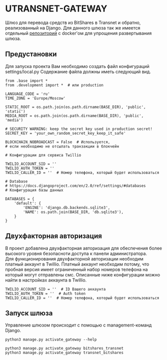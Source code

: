 # UTRANSNET-GATEWAY

Шлюз для перевода средств из BitShares в Transnet и обратно, реализованный на Django.
Для данного шлюза так же имеется отдельный [репозиторий](https://github.com/u-transnet/utransnet-gateway-dockerfiles) с docker'ом для упрощения развертывания шлюза.

## Предустановки

Для запуска проекта Вам необходимо создать файл конфигураций settings/local.py
Содержание файла должны иметь следующий вид.
```
from .base import *
from .development import *  # или production

LANGUAGE_CODE = 'ru'
TIME_ZONE = 'Europe/Moscow'

STATIC_ROOT = os.path.join(os.path.dirname(BASE_DIR), 'public', 'static')
MEDIA_ROOT = os.path.join(os.path.dirname(BASE_DIR), 'public', 'media')

# SECURITY WARNING: keep the secret key used in production secret!
SECRET_KEY = 'your_own_random_secret_key_keep_it_safe'

BLOCKCHAIN_NOBROADCAST = False  # Используется,
# если необходимо не отсылать транзакции в блокчейн

# Конфигурации для сервиса Twillio

TWILIO_ACCOUNT_SID = ''
TWILIO_AUTH_TOKEN = ''
TWILIO_CALLER_ID = ''  # Номер телефона, который будет использоваться

# Database
# https://docs.djangoproject.com/en/2.0/ref/settings/#databases
# Конфигурация базы данных

DATABASES = {
    'default': {
        'ENGINE': 'django.db.backends.sqlite3',
        'NAME': os.path.join(BASE_DIR, 'db.sqlite3'),
    }
}

```

## Двухфакторная авторизация

В проект добавлена двухфакторная авторизация для обеспечения более высокого уровня
безопасноти доступа к панели администратора. <br>
Для функционирования двухфакторной авторизации необходим платный аккаунт в Twillio.
Платный аккаунт необходим потому, что пробная версия имеет ограниченный набор 
номеров телефона на который могут отправлены смс.
Описанные ниже конфигурации можно найти в настройках аккаунта в Twillio.

```
TWILIO_ACCOUNT_SID = ''  # ID Вашего аккаунта
TWILIO_AUTH_TOKEN = ''  # Auth token
TWILIO_CALLER_ID = ''  # Номер телефона, который будет использоваться
```

## Запуск шлюза

Управление шлюзом происходит с помощью с management-команд Django.
```
python3 manage.py activate_gateway --help

python3 manage.py activate_gateway bitshares_transnet
python3 manage.py activate_gateway transnet_bitshares
```